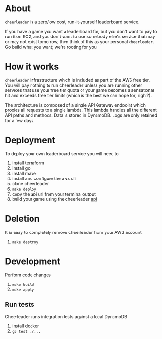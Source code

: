 # About 

`cheerleader` is a zero/low cost, run-it-yourself leaderboard service.

If you have a game you want a leaderboard for, but you don't want to pay to run it on EC2, and you don't want to use somebody else's service that may or may not exist tomorrow, then think of this as your personal `cheerleader`. Go build what you want; we're rooting for you!

# How it works

`cheerleader` infrastructure which is included as part of the AWS free tier. You will pay nothing to run cheerleader unless you are running other services that use your free tier quota or your game becomes a sensational hit and exceeds free tier limits (which is the best we can hope for, right?).

The architecture is composed of a single API Gateway endpoint which proxies all requests to a single lambda. This lambda handles all the different API paths and methods. Data is stored in DynamoDB. Logs are only retained for a few days.

# Deployment

To deploy your own leaderboard service you will need to
1. install terraform
1. install go
1. install make
1. install and configure the aws cli
1. clone cheerleader
1. `make deploy`
1. copy the api url from your terminal output
1. build your game using the cheerleader [api](./openapi.yaml)

# Deletion

It is easy to completely remove cheerleader from your AWS account
1. `make destroy`

# Development

Perform code changes
1. `make build`
1. `make apply`

## Run tests

Cheerleader runs integration tests against a local DynamoDB

1. install docker
1. `go test ./...`
